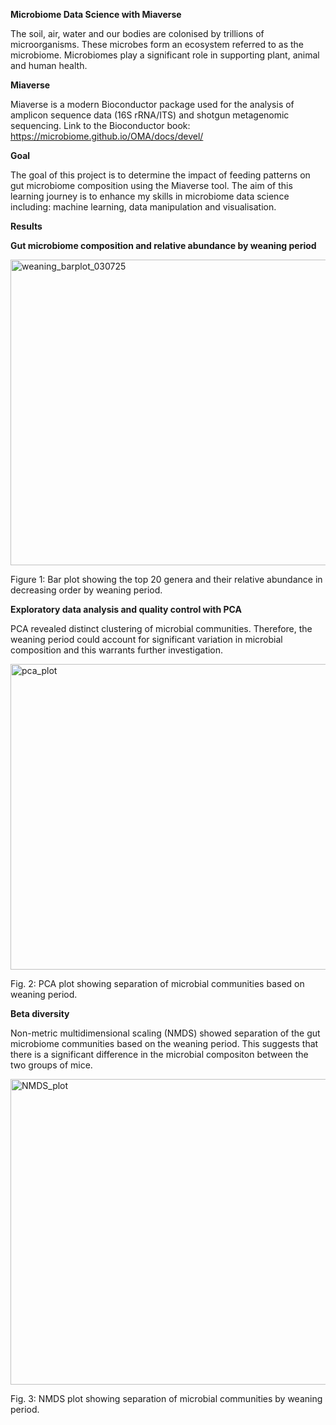 **Microbiome Data Science with Miaverse**

The soil, air, water and our bodies are colonised by trillions of microorganisms. These microbes form an ecosystem referred to as the microbiome. Microbiomes play a significant role in supporting plant, animal and human health.

**Miaverse**

Miaverse is a modern Bioconductor package used for the analysis of amplicon sequence data (16S rRNA/ITS) and shotgun metagenomic sequencing. Link to the Bioconductor book: https://microbiome.github.io/OMA/docs/devel/

**Goal**

The goal of this project is to determine the impact of feeding patterns on gut microbiome composition using the Miaverse tool. The aim of this learning journey is to enhance my skills in microbiome data science including: machine learning, data manipulation and visualisation.

**Results**

**Gut microbiome composition and relative abundance by weaning period**

<img width="625" height="489" alt="weaning_barplot_030725" src="https://github.com/user-attachments/assets/5c2425f0-6e8c-4bd4-bd9c-50c7c343ca09" />

Figure 1: Bar plot showing the top 20 genera and their relative abundance in decreasing order by weaning period.  

**Exploratory data analysis and quality control with PCA**

PCA revealed distinct clustering of microbial communities. Therefore, the weaning period could account for significant variation in microbial composition and this warrants further investigation. 

<img width="611" height="489" alt="pca_plot" src="https://github.com/user-attachments/assets/85d1645d-1696-4311-be13-d8ba28bd3da2" />

Fig. 2: PCA plot showing separation of microbial communities based on weaning period.

**Beta diversity**

Non-metric multidimensional scaling (NMDS) showed separation of the gut microbiome communities based on the weaning period. This suggests that there is a significant difference in the microbial compositon between the two groups of mice. 

<img width="625" height="489" alt="NMDS_plot" src="https://github.com/user-attachments/assets/cd78c00e-a8f2-495b-9be8-121052671ccc" />

Fig. 3: NMDS plot showing separation of microbial communities by weaning period.

